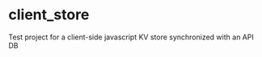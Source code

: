 client_store
============

Test project for a client-side javascript KV store synchronized with an API DB
